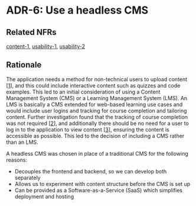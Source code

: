 # ADR-6: Use a headless CMS

## Related NFRs

[content-1][1], [usability-1][2], [usability-2][3]

## Rationale

The application needs a method for non-technical users to upload content \[[1]\], and this could include interactive content such as quizzes and code examples. This led to an initial consideration of using a Content Management System (CMS) or a Learning Management System (LMS). An LMS is basically a CMS extended for web-based learning use cases and would include user logins and tracking for course completion and tailoring content. Further investigation found that the tracking of course completion was not required \[[2]\], and additionally there should be no need for a user to log in to the application to view content \[[3]\], ensuring the content is accessible as possible. This led to the decision of including a CMS rather than an LMS.

A headless CMS was chosen in place of a traditional CMS for the following reasons:

- Decouples the frontend and backend, so we can develop both separately
- Allows us to experiment with content structure before the CMS is set up
- Can be provided as a Software-as-a-Service (SaaS) which simplifies deployment and hosting

[1]: ../non-functional-requirements/content.md#content-1
[2]: ../non-functional-requirements/usability.md#usability-1
[3]: ../non-functional-requirements/usability.md#usability-2
